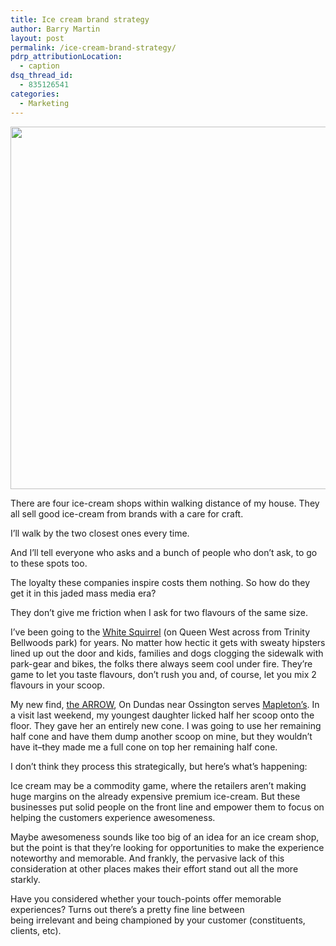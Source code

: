 ```yaml
---
title: Ice cream brand strategy
author: Barry Martin
layout: post
permalink: /ice-cream-brand-strategy/
pdrp_attributionLocation:
  - caption
dsq_thread_id:
  - 835126541
categories:
  - Marketing
---
```

<a href="http://hypenotic.com/meaning-fulmarketing/9821/ice-cream-brand-strategy/attachment/img_1461" rel="attachment wp-att-9822"><img class="aligncenter size-medium wp-image-9822" title="Pip at the Arrow" src="http://hypenotic.com/wordpress/wp-content/uploads/2012/09/IMG_1461-580x580.jpg" alt="" width="580" height="580" /></a>

There are four ice-cream shops within walking distance of my house. They all sell good ice-cream from brands with a care for craft.

I&#8217;ll walk by the two closest ones every time.

And I&#8217;ll tell everyone who asks and a bunch of people who don&#8217;t ask, to go to these spots too.

The loyalty these companies inspire costs them nothing. So how do they get it in this jaded mass media era?

They don&#8217;t give me friction when I ask for two flavours of the same size.

I&#8217;ve been going to the [White Squirrel][1] (on Queen West across from Trinity Bellwoods park) for years. No matter how hectic it gets with sweaty hipsters lined up out the door and kids, families and dogs clogging the sidewalk with park-gear and bikes, the folks there always seem cool under fire. They&#8217;re game to let you taste flavours, don&#8217;t rush you and, of course, let you mix 2 flavours in your scoop.

My new find, [the ARROW][2], On Dundas near Ossington serves [Mapleton&#8217;s][3]. In a visit last weekend, my youngest daughter licked half her scoop onto the floor. They gave her an entirely new cone. I was going to use her remaining half cone and have them dump another scoop on mine, but they wouldn&#8217;t have it–they made me a full cone on top her remaining half cone.

I don&#8217;t think they process this strategically, but here&#8217;s what&#8217;s happening:

Ice cream may be a commodity game, where the retailers aren&#8217;t making huge margins on the already expensive premium ice-cream. But these businesses put solid people on the front line and empower them to focus on helping the customers experience awesomeness.

Maybe awesomeness sounds like too big of an idea for an ice cream shop, but the point is that they&#8217;re looking for opportunities to make the experience noteworthy and memorable. And frankly, the pervasive lack of this consideration at other places makes their effort stand out all the more starkly.

Have you considered whether your touch-points offer memorable experiences? Turns out there&#8217;s a pretty fine line between being irrelevant and being championed by your customer (constituents, clients, etc).

 [1]: http://www.whitesquirrelcoffee.com/
 [2]: http://thearrowcafe.com/
 [3]: http://www.mapletonsorganic.ca/what-is-organic/about-the-farm/